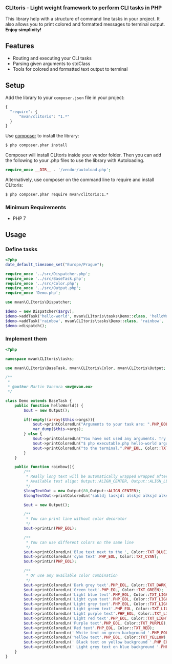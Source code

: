 ### CLItoris - Light weight framework to perform CLI tasks in PHP

This library help with a structure of command line tasks in your project. It also allows you to print colored and formatted messages to terminal output. **Enjoy simplicity!**

Features
--------
 * Routing and executing your CLI tasks
 * Parsing given arguments to stdClass
 * Tools for colored and formatted text output to terminal
 
Setup
-----

Add the library to your `composer.json` file in your project:

```javascript
{
  "require": {
      "mvan/clitoris": "1.*"
  }
}
```

Use [composer](http://getcomposer.org) to install the library:

```bash
$ php composer.phar install
```

Composer will install CLItoris inside your vendor folder. Then you can add the following to your
.php files to use the library with Autoloading.

```php
require_once __DIR__ . '/vendor/autoload.php';
```

Alternatively, use composer on the command line to require and install CLItoris:

```
$ php composer.phar require mvan/clitoris:1.*
```

### Minimum Requirements
 * PHP 7

Usage
-----
### Define tasks
```php
<?php
date_default_timezone_set("Europe/Prague");

require_once '../src/Dispatcher.php';
require_once '../src/BaseTask.php';
require_once '../src/Color.php';
require_once '../src/Output.php';
require_once 'Demo.php';

use mvan\CLItoris\Dispatcher;

$demo = new Dispatcher($argv);
$demo->addTask('hello-world', mvan\CLItoris\tasks\Demo::class, 'helloWorld', 'Hello world! This is a dummy task where you can palay with parameters in format php yourFile.php param:value');
$demo->addTask('rainbow', mvan\CLItoris\tasks\Demo::class, 'rainbow', 'Shows all available text colors.');
$demo->dispatch();
```
### Implement them
```php
<?php

namespace mvan\CLItoris\tasks;

use mvan\CLItoris\BaseTask, mvan\CLItoris\Color, mvan\CLItoris\Output;

/**
 *
 * @author Martin Vancura <mv@mvan.eu>
 */

class Demo extends BaseTask {
    public function helloWorld() {
        $out = new Output();

        if(!empty((array)$this->args)){
            $out->printColoredLn("Arguments to your task are: ".PHP_EOL, Color::TXT_LIGHT_PURPLE);
            var_dump($this->args);
        } else {
            $out->printColoredLn("You have not used any arguments. Try some by typing ", Color::TXT_LIGHT_PURPLE);
            $out->printColoredLn("$ php executable.php hello-world argument:value yay:3 ", Color::TXT_LIGHT_GREEN);
            $out->printColoredLn("to the terminal.".PHP_EOL, Color::TXT_LIGHT_PURPLE);
        }
    }

    public function rainbow(){
        /**
         * Really long text will be automatically wrapped wrapped after certain number of characters if you want.
         * Available text align: Output::ALIGN_CENTER, Output::ALIGN_LEFT, Output::ALIGN_RIGHT
         */
        $longTextOut = new Output(80,Output::ALIGN_CENTER);
        $longTextOut->printColoredLn('sakldj laskjdl alskjd alksjd alksjd laksj dlkaj slkdja lskjdl ajskd lajsd laksjd lakjs dlajksdl akjslkdj alksjdl alskjd alksjd lajsdlk jlkqjlk wjelqkwjel qwkje qlkwje lqwjke qlwkje qlwkje qlkwje lqkwje lqwkje lqwkje qlwkje qlkwje lqkwje lkqjwelqjkw elkqjw elkqwje ',Color::TXT_LIGHT_GRAY, Color::BG_BLUE,true);

        $out = new Output();

        /**
         * You can print line without color decorator
         */
        $out->printLn(PHP_EOL);

        /**
         * You can use different colors on the same line
         */
        $out->printColoredLn('Blue text next to the ', Color::TXT_BLUE);
        $out->printColoredLn('cyan text'.PHP_EOL, Color::TXT_CYAN);
        $out->printLn(PHP_EOL);

        /**
         * Or use any available color combination
         */
        $out->printColoredLn('Dark grey text'.PHP_EOL, Color::TXT_DARK_GRAY);
        $out->printColoredLn('Green text'.PHP_EOL, Color::TXT_GREEN);
        $out->printColoredLn('Light blue text'.PHP_EOL, Color::TXT_LIGHT_BLUE);
        $out->printColoredLn('Light cyan text'.PHP_EOL, Color::TXT_LIGHT_CYAN);
        $out->printColoredLn('Light grey text'.PHP_EOL, Color::TXT_LIGHT_GRAY);
        $out->printColoredLn('Light green text'.PHP_EOL, Color::TXT_LIGHT_GREEN);
        $out->printColoredLn('Light purple text'.PHP_EOL, Color::TXT_LIGHT_PURPLE);
        $out->printColoredLn('Light red text'.PHP_EOL, Color::TXT_LIGHT_RED);
        $out->printColoredLn('Purple text'.PHP_EOL, Color::TXT_PURPLE);
        $out->printColoredLn('Red text'.PHP_EOL, Color::TXT_RED);
        $out->printColoredLn(' White text on green background '.PHP_EOL, Color::TXT_WHITE, Color::BG_GREEN);
        $out->printColoredLn('Yellow text'.PHP_EOL, Color::TXT_YELLOW);
        $out->printColoredLn(' Black text on yellow background '.PHP_EOL, Color::TXT_BLACK, Color::BG_YELLOW);
        $out->printColoredLn(' Light grey text on blue background '.PHP_EOL, Color::TXT_LIGHT_GRAY, Color::BG_BLUE);
    }
}
```